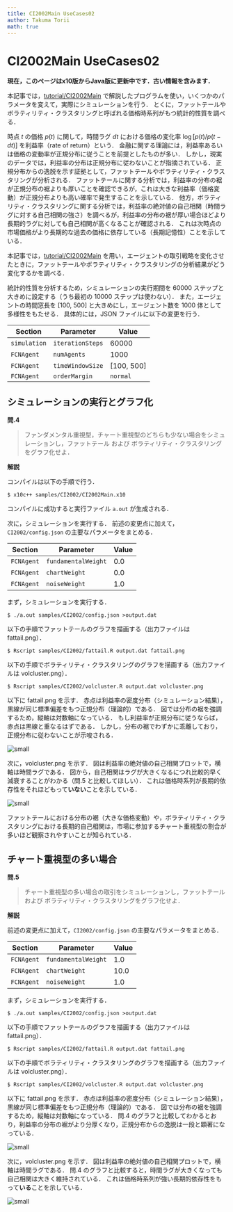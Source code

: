 ```yaml
---
title: CI2002Main UseCases02
author: Takuma Torii
math: true
---
```


# CI2002Main UseCases02

**現在，このページはx10版からJava版に更新中です．古い情報を含みます．**

本記事では，[tutorial/CI2002Main](CI2002Main) で解説したプログラムを使い，いくつかのパラメータを変えて，実際にシミュレーションを行う．
とくに，ファットテールやボラティリティ・クラスタリングと呼ばれる価格時系列がもつ統計的性質を調べる．

時点 $t$ の価格 $p(t)$ に関して，時間ラグ $dt$ における価格の変化率 $\log[p(t)/p(t-dt)]$ を利益率（rate of return）という．
金融に関する理論には，利益率あるいは価格の変動率が正規分布に従うことを前提としたものが多い．
しかし，現実のデータでは，利益率の分布は正規分布に従わないことが指摘されている．
正規分布からの逸脱を示す証拠として，ファットテールやボラティリティ・クラスタリングが分析される．
ファットテールに関する分析では，利益率の分布の裾が正規分布の裾よりも厚いことを確認できるが，これは大きな利益率（価格変動）が正規分布よりも高い確率で発生することを示している．
他方，ボラティリティ・クラスタリングに関する分析では，利益率の絶対値の自己相関（時間ラグに対する自己相関の強さ）を調べるが，利益率の分布の裾が厚い場合ほどより長期的ラグに対しても自己相関が高くなることが確認される．
これは次時点の市場価格がより長期的な過去の価格に依存している（長期記憶性）ことを示している．

本記事では，[tutorial/CI2002Main](CI2002Main) を用い，エージェントの取引戦略を変化させたときに，ファットテールやボラティリティ・クラスタリングの分析結果がどう変化するかを調べる．

統計的性質を分析するため，シミュレーションの実行期間を 60000 ステップと大きめに設定する（うち最初の 10000 ステップは使わない）．
また，エージェントの時間窓長を \[100, 500] と大きめにし，エージェント数を 1000 体として多様性をもたせる．
具体的には，JSON ファイルに以下の変更を行う．

| Section    | Parameter           | Value
|------------|---------------------|--------
| `simulation` | `iterationSteps`  | 60000
| `FCNAgent` | `numAgents`         | 1000
| `FCNAgent` | `timeWindowSize`    | \[100, 500]
| `FCNAgent` | `orderMargin`       | `normal`
 


## シミュレーションの実行とグラフ化

**問.4**

> ファンダメンタル重視型，チャート重視型のどちらも少ない場合をシミュレーションし，ファットテール および ボラティリティ・クラスタリングをグラフ化せよ．

**解説**

コンパイルは以下の手順で行う．

```
$ x10c++ samples/CI2002/CI2002Main.x10
```

コンパイルに成功すると実行ファイル `a.out` が生成される．

次に，シミュレーションを実行する．
前述の変更点に加えて，`CI2002/config.json` の主要なパラメータをまとめる．

| Section    | Parameter           | Value
|------------|---------------------|--------
| `FCNAgent` | `fundamentalWeight` | 0.0
| `FCNAgent` | `chartWeight`       | 0.0
| `FCNAgent` | `noiseWeight`       | 1.0

まず，シミュレーションを実行する．

```
$ ./a.out samples/CI2002/config.json >output.dat
```

以下の手順でファットテールのグラフを描画する（出力ファイルは fattail.png）．

```
$ Rscript samples/CI2002/fattail.R output.dat fattail.png
```

以下の手順でボラティリティ・クラスタリングのグラフを描画する（出力ファイルは volcluster.png）．

```
$ Rscript samples/CI2002/volcluster.R output.dat volcluster.png
```

以下に fattail.png を示す．
赤点は利益率の密度分布（シミュレーション結果），黒線が同じ標準偏差をもつ正規分布（理論的）である．
図では分布の裾を強調するため，縦軸は対数軸になっている．
もし利益率が正規分布に従うならば，赤点は黒線と重なるはずである．
しかし，分布の裾でわずかに乖離しており，正規分布に従わないことが示唆される．

![small](/tutorial/CI2002Main.figs/fig04a.png)

次に，volcluster.png を示す．
図は利益率の絶対値の自己相関プロットで，横軸は時間ラグである．
図から，自己相関はラグが大きくなるにつれ比較的早く減衰することがわかる（問.5 と比較してほしい）．
これは価格時系列が長期的依存性をそれほどもって**いない**ことを示している．

![small](/tutorial/CI2002Main.figs/fig04b.png)

ファットテールにおける分布の裾（大きな価格変動）や，ボラティリティ・クラスタリングにおける長期的自己相関は，市場に参加するチャート重視型の割合が多いほど観察されやすいことが知られている．


## チャート重視型の多い場合

**問.5**

> チャート重視型の多い場合の取引をシミュレーションし，ファットテール および ボラティリティ・クラスタリングをグラフ化せよ．

**解説**

前述の変更点に加えて，`CI2002/config.json` の主要なパラメータをまとめる．

| Section    | Parameter           | Value
|------------|---------------------|--------
| `FCNAgent` | `fundamentalWeight` | 1.0
| `FCNAgent` | `chartWeight`       | 10.0
| `FCNAgent` | `noiseWeight`       | 1.0

まず，シミュレーションを実行する．

```
$ ./a.out samples/CI2002/config.json >output.dat
```

以下の手順でファットテールのグラフを描画する（出力ファイルは fattail.png）．

```
$ Rscript samples/CI2002/fattail.R output.dat fattail.png
```

以下の手順でボラティリティ・クラスタリングのグラフを描画する（出力ファイルは volcluster.png）．

```
$ Rscript samples/CI2002/volcluster.R output.dat volcluster.png
```

以下に fattail.png を示す．
赤点は利益率の密度分布（シミュレーション結果），黒線が同じ標準偏差をもつ正規分布（理論的）である．
図では分布の裾を強調するため，縦軸は対数軸になっている．
問.4 のグラフと比較してわかるとおり，利益率の分布の裾がより分厚くなり，正規分布からの逸脱は一段と顕著になっている．

![small](/tutorial/CI2002Main.figs/fig05a.png)

次に，volcluster.png を示す．
図は利益率の絶対値の自己相関プロットで，横軸は時間ラグである．
問.4 のグラフと比較すると，時間ラグが大きくなっても自己相関は大きく維持されている．
これは価格時系列が強い長期的依存性をもって**いる**ことを示している．

![small](/tutorial/CI2002Main.figs/fig05b.png)

